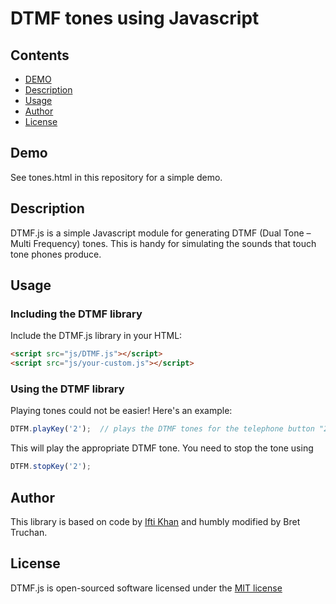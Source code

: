 # DTMF tones using Javascript

## Contents
- [DEMO](#demo)
- [Description](#description)
- [Usage](#usage)
- [Author](#author)
- [License](#license)

## Demo

See tones.html in this repository for a simple demo.

## Description

DTMF.js is a simple Javascript module for generating DTMF (Dual Tone – Multi Frequency)
tones.  This is handy for simulating the sounds that touch tone phones produce.

## Usage

### Including the DTMF library

Include the DTMF.js library in your HTML:

```html
<script src="js/DTMF.js"></script>
<script src="js/your-custom.js"></script>
```

### Using the DTMF library

Playing tones could not be easier!  Here's an example:

```js
DTFM.playKey('2');  // plays the DTMF tones for the telephone button "2"
```
This will play the appropriate DTMF tone.  You need to stop the tone using
```js
DTFM.stopKey('2');
```

## Author
This library is based on code by [Ifti Khan](https://www.agiletrailblazers.com/blog/modernized-technology/quick-start-to-generate-tones-in-javascript) and humbly modified by Bret Truchan.

## License
DTMF.js is open-sourced software licensed under the [MIT license](http://opensource.org/licenses/MIT)
